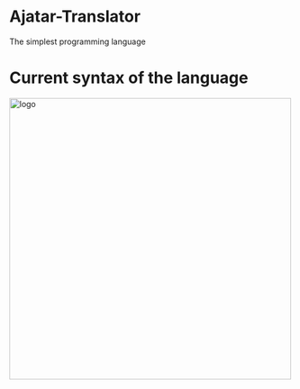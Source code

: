 # Ajatar-Translator

The simplest programming language

# Current syntax of the language 
<img width="500" alt="logo" src="https://user-images.githubusercontent.com/63235817/214527780-4be03689-9b8e-4a97-96cd-102e3324de9f.PNG">
